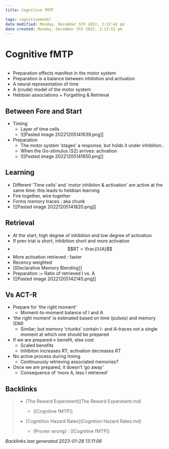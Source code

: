 ```yaml
---
title: Cognitive fMTP

tags: cognitivemodel 
date modified: Monday, December 5th 2022, 2:22:42 pm
date created: Monday, December 5th 2022, 2:13:52 pm
---
```


# Cognitive fMTP
```toc
```
- Preparation effects manifest in the motor system
- Preparation is a balance between inhibition and activation
- A neural representation of time  
- A (crude) model of the motor system  
- Hebbian associations + Forgetting & Retrieval

## Between Fore and Start
- Timing
	- Layer of time cells
	- ![[Pasted image 20221205141639.png]]
- Preparation
	- The motor system ‘stages’ a response, but holds it under inhibition..
	- When the Go-stimulus (S2) arrives: activation
	- ![[Pasted image 20221205141650.png]]

## Learning
- Different 'Time cells' and 'motor inhibiton & activation' are active at the same time: this leads to hebbian learning
- Fire together, wire together
- Forms memory traces : aka chunk
- ![[Pasted image 20221205141820.png]]

## Retrieval
- At the start, high degree of inhibition and low degree of activation
- If prev trial is short, inhibition short and more activation
- $$RT = \frac{I}{A}$$
- More activation retrieved : faster
- Recency weighted
- [[Declarative Memory Blending]]
- Preparation := Ratio of retrieved I vs. A
- ![[Pasted image 20221205142145.png]]

## Vs ACT-R
- Prepare for ‘the right moment’  
	- Moment-to-moment balance of I and A  
- ‘the right moment’ is estimated based on time (pulses) and memory (DM)  
	- Similar; but memory ‘chunks’ contain I- and A-traces not a single moment at which one should be prepared  
- If we are prepared→ benefit, else cost  
	- Scaled benefits  
	- Inhibiton increases RT; activation decreases RT  
- No active process during timing  
	- Continuously retrieving associated memories?  
- Once we are prepared, it doesn’t ‘go away’  
	- Consequence of ‘more A, less I retrieved’

## Backlinks

> - [The Reward Experiment](The Reward Experiment.md)
>   - [[Cognitive fMTP]]
>    
> - [Cogntition Hazard Rates](Cognition Hazard Rates.md)
>   - {Proven wrong} : [[Cognitive fMTP]]

_Backlinks last generated 2023-01-28 13:11:06_
